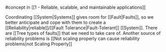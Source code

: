 #concept in [[1 - Reliable, scalable, and maintainable applications]]

Coordinating [[System|Systems]] gives room for [[Fault|Faults]], so we better anticipate and cope with them to create a [[Reliability|reliable]]/[[Fault Tolerance|Fault-Tolerant]] [[System]]. There are [[Tree types of faults]] that we need to take care of. Another source of reliability problems is [[Not scaling properly can cause reliability problems|not Scaling Properly]]
